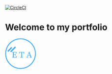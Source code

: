 

[![CircleCI](https://circleci.com/gh/vkings1/vkings1.github.io.svg?style=svg)](https://circleci.com/gh/vkings1/vkings1.github.io)

<h1>Welcome to my portfolio</h1>
<img src="img/myLogo/new-logo.png" width="100" height="100">